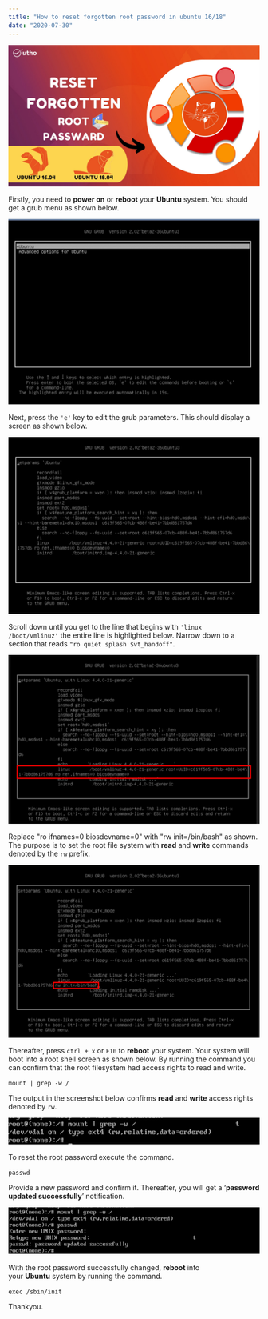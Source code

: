 ```yaml
---
title: "How to reset forgotten root password in ubuntu 16/18"
date: "2020-07-30"
---
```


![](images/How-to-reset-forgotten-root-password-in-ubuntu-16_18_utho.jpg)

Firstly, you need to **power on** or **reboot** your **Ubuntu** system. You should get a grub menu as shown below.

![](images/ub1-1024x753.png)

Next, press the `'e'` key to edit the grub parameters. This should display a screen as shown below.

![](images/ub2-1024x720.png)

Scroll down until you get to the line that begins with `'linux /boot/vmlinuz'` the entire line is highlighted below. Narrow down to a section that reads `"ro quiet splash $vt_handoff"`.

![](images/ub3-1024x686.png)

Replace "ro ifnames=0 biosdevname=0" with "rw init=/bin/bash" as shown. The purpose is to set the root file system with **read** and **write** commands denoted by the `rw` prefix.

![](images/ub4-1024x704.png)

Thereafter, press `ctrl + x` or `F10` to **reboot** your system. Your system will boot into a root shell screen as shown below. By running the command you can confirm that the root filesystem had access rights to read and write.

```
mount | grep -w /
```

The output in the screenshot below confirms **read** and **write** access rights denoted by `rw`.

![](images/ub5.png)

To reset the root password execute the command.

```
passwd
```

Provide a new password and confirm it. Thereafter, you will get a ‘**password updated successfully**’ notification.

![](images/ub6.png)

With the root password successfully changed, **reboot** into your **Ubuntu** system by running the command.

```
exec /sbin/init
```

Thankyou.
